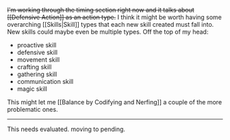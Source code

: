 ~~I'm working through the timing section right now and it talks about [[Defensive Action]] as an action type.~~ I think it might be worth having some overarching [[Skills|Skill]] types that each new skill created must fall into. New skills could maybe even be multiple types. Off the top of my head:
- proactive skill
- defensive skill
- movement skill
- crafting skill
- gathering skill
- communication skill
- magic skill

This might let me [[Balance by Codifying and Nerfing]] a couple of the more problematic ones.

---

This needs evaluated. moving to pending.